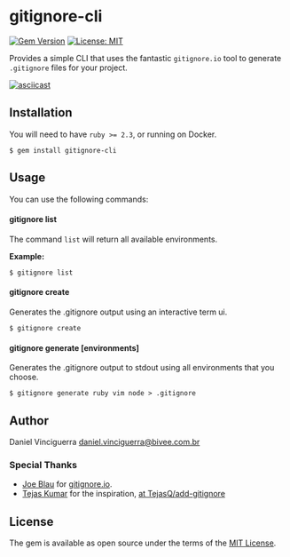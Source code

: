 # gitignore-cli

[![Gem Version](https://badge.fury.io/rb/gitignore-cli.svg)](https://badge.fury.io/rb/gitignore-cli)
[![License: MIT](https://img.shields.io/badge/License-MIT-green.svg)](https://opensource.org/licenses/MIT)

Provides a simple CLI that uses the fantastic `gitignore.io` tool to generate `.gitignore` files for your project.

[![asciicast](https://asciinema.org/a/299023.svg)](https://asciinema.org/a/299023?autoplay=1&speed=2)


## Installation

You will need to have `ruby >= 2.3`, or running on Docker.

```shellscript
$ gem install gitignore-cli
```

## Usage

You can use the following commands:

#### gitignore list

The command `list` will return all available environments.

**Example:**

```shellscript
$ gitignore list
```

#### gitignore create

Generates the .gitignore output using an interactive term ui.

```shellscript
$ gitignore create
```


#### gitignore generate [environments]

Generates the .gitignore output to stdout using all environments that you choose.

```shellscript
$ gitignore generate ruby vim node > .gitignore
```

## Author

Daniel Vinciguerra <daniel.vinciguerra@bivee.com.br>


### Special Thanks

* [Joe Blau](https://github.com/joeblau) for [gitignore.io](https://gitignore.io).
* [Tejas Kumar](https://github.com/TejasQ) for the inspiration, [at TejasQ/add-gitignore](https://github.com/TejasQ/add-gitignore)


## License

The gem is available as open source under the terms of the [MIT License](https://opensource.org/licenses/MIT).
